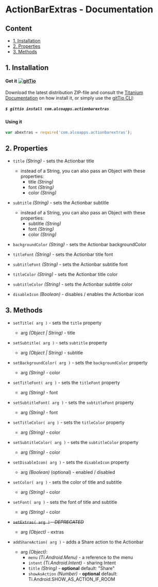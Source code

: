 # ActionBarExtras - Documentation

## Content

* [1. Installation](#1-instalation)
* [2. Properties](#2-properties)
* [3. Methods](#3-methods)

## 1. Installation

#### Get it [![gitTio](http://gitt.io/badge.png)](http://gitt.io/component/com.alcoapps.actionbarextras)
Download the latest distribution ZIP-file and consult the [Titanium Documentation](http://docs.appcelerator.com/titanium/latest/#!/guide/Using_a_Module) on how install it, or simply use the [gitTio CLI](http://gitt.io/cli):

##### `$ gittio install com.alcoapps.actionbarextras`

#### Using it
```javascript
var abextras = require('com.alcoapps.actionbarextras');
```

## 2. Properties

* `title` _(String)_ - sets the Actionbar title
    * instead of a String, you can also pass an Object with these properties:
        * title _(String)_
        * font _(String)_
        * color _(String)_

* `subtitle` _(String)_ - sets the Actionbar subtitle
    * instead of a String, you can also pass an Object with these properties:
        * subtitle _(String)_
        * font _(String)_
        * color _(String)_

* `backgroundColor` _(String)_ - sets the Actionbar backgroundColor

* `titleFont` _(String)_ - sets the Actionbar title font

* `subtitleFont` _(String)_ - sets the Actionbar subtitle font

* `titleColor` _(String)_ - sets the Actionbar title color

* `subtitleColor` _(String)_ - sets the Actionbar subtitle color

* `disableIcon` _(Boolean)_ - disables / enables the Actionbar icon


## 3. Methods

* `setTitle( arg )`  - sets the `title` property
    * arg _(Object | String)_ - title

* `setSubtitle( arg )`  - sets `subtitle` property
    * arg _(Object | String)_ - subtitle

* `setBackgroundColor( arg )` - sets the `backgroundColor` property
    * arg _(String)_ - color

* `setTitleFont( arg )` - sets the `titleFont` property
    * arg _(String)_ - font

* `setSubtitleFont( arg )` - sets the `subtitleFont` property
    * arg _(String)_ - font

* `setTitleColor( arg )` - sets the `titleColor` property
    * arg _(String)_ - color

* `setSubtitleColor( arg )` - sets the `subtitleColor` property
    * arg _(String)_ - color

* `setDisableIcon( arg )` - sets the `disableIcon` property
    * arg _(Boolean)_ (optional) - enabled / disabled

* `setColor( arg )` - sets the color of title and subtitle
    * arg _(String)_ - color

* `setFont( arg )` - sets the font of title and subtitle
    * arg _(String)_ - color

* ~~`setExtras( arg )` - _DEPRECATED_~~
    * arg _(Object)_ - extras

* `addShareAction( arg )` - adds a Share action to the Actionbar

    * arg _(Object)_:
        * `menu` _(Ti.Android.Menu)_ - a reference to the menu
        * `intent` _(Ti.Android.Intent)_ - sharing Intent
        * `title` _(String)_ - __optional__ default: "Share"
        * `showAsAction` _(Number)_ - __optional__ default: Ti.Android.SHOW_AS_ACTION_IF_ROOM
